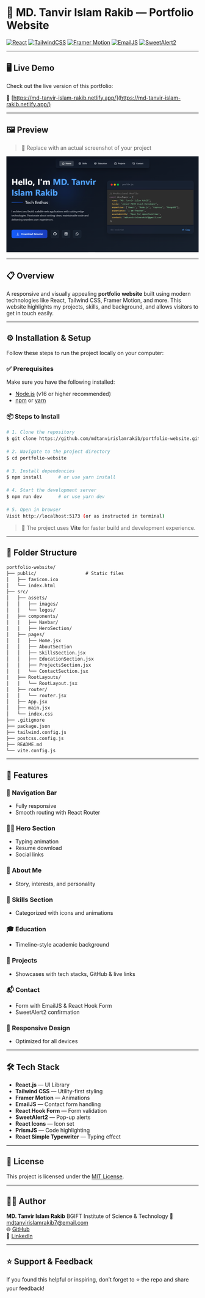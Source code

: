 # 💼 MD. Tanvir Islam Rakib — Portfolio Website

[![React](https://img.shields.io/badge/React-20232A?style=for-the-badge\&logo=react\&logoColor=61DAFB)](https://reactjs.org/)
[![TailwindCSS](https://img.shields.io/badge/Tailwind_CSS-0EA5E9?style=for-the-badge\&logo=tailwind-css\&logoColor=white)](https://tailwindcss.com/)
[![Framer Motion](https://img.shields.io/badge/Framer_Motion-EF4A8A?style=for-the-badge\&logo=framer\&logoColor=white)](https://www.framer.com/motion/)
[![EmailJS](https://img.shields.io/badge/EmailJS-333333?style=for-the-badge\&logo=email\&logoColor=white)](https://www.emailjs.com/)
[![SweetAlert2](https://img.shields.io/badge/SweetAlert2-F27B9B?style=for-the-badge\&logo=sweetalert2\&logoColor=white)](https://sweetalert2.github.io/)

---

## 🖥️ Live Demo

Check out the live version of this portfolio:

🔗 [https://md-tanvir-islam-rakib.netlify.app/](https://md-tanvir-islam-rakib.netlify.app/)

---

## 🖼️ Preview

> 📸 Replace with an actual screenshot of your project

![Portfolio Preview](./src/assets/home.PNG)

---

## 📋 Overview

A responsive and visually appealing **portfolio website** built using modern technologies like React, Tailwind CSS, Framer Motion, and more. This website highlights my projects, skills, and background, and allows visitors to get in touch easily.

---

## ⚙️ Installation & Setup

Follow these steps to run the project locally on your computer:

### ✅ Prerequisites

Make sure you have the following installed:

* [Node.js](https://nodejs.org/) (v16 or higher recommended)
* [npm](https://www.npmjs.com/) or [yarn](https://yarnpkg.com/)

### 📦 Steps to Install

```bash
# 1. Clone the repository
$ git clone https://github.com/mdtanvirislamrakib/portfolio-website.git

# 2. Navigate to the project directory
$ cd portfolio-website

# 3. Install dependencies
$ npm install      # or use yarn install

# 4. Start the development server
$ npm run dev      # or use yarn dev

# 5. Open in browser
Visit http://localhost:5173 (or as instructed in terminal)
```

> 🔄 The project uses **Vite** for faster build and development experience.

---

## 📁 Folder Structure

```
portfolio-website/
├── public/                  # Static files
│   ├── favicon.ico
│   └── index.html
├── src/
│   ├── assets/
│   │   ├── images/
│   │   └── logos/
│   ├── components/
│   │   ├── Navbar/
│   │   ├── HeroSection/
│   ├── pages/
│   │   ├── Home.jsx
│   │   ├── AboutSection
│   │   ├── SkillsSection.jsx
│   │   ├── EducationSection.jsx
│   │   ├── ProjectsSection.jsx
│   │   └── ContactSection.jsx
│   ├── RootLayouts/
│   │   └── RootLayout.jsx
│   ├── router/
│   │   └── router.jsx
│   ├── App.jsx
│   ├── main.jsx
│   └── index.css
├── .gitignore
├── package.json
├── tailwind.config.js
├── postcss.config.js
├── README.md
└── vite.config.js
```

---

## 🚀 Features

### 🧭 Navigation Bar

* Fully responsive
* Smooth routing with React Router

### 👨‍💻 Hero Section

* Typing animation
* Resume download
* Social links

### 🙋 About Me

* Story, interests, and personality

### 🧠 Skills Section

* Categorized with icons and animations

### 🎓 Education

* Timeline-style academic background

### 📂 Projects

* Showcases with tech stacks, GitHub & live links

### 📬 Contact

* Form with EmailJS & React Hook Form
* SweetAlert2 confirmation

### 📱 Responsive Design

* Optimized for all devices

---

## 🛠️ Tech Stack

* **React.js** — UI Library
* **Tailwind CSS** — Utility-first styling
* **Framer Motion** — Animations
* **EmailJS** — Contact form handling
* **React Hook Form** — Form validation
* **SweetAlert2** — Pop-up alerts
* **React Icons** — Icon set
* **PrismJS** — Code highlighting
* **React Simple Typewriter** — Typing effect

---

## 📄 License

This project is licensed under the [MIT License](LICENSE).

---

## 👨‍💼 Author

**MD. Tanvir Islam Rakib**
BGIFT Institute of Science & Technology
📧 [mdtanvirislamrakib7@email.com](mailto:mdtanvirislamrakib7@email.com)  
🌐 [GitHub](https://github.com/mdtanvirislamrakib)  
🔗 [LinkedIn](https://www.linkedin.com/in/tanvir-islam-rakib/)  

---

## ⭐ Support & Feedback

If you found this helpful or inspiring, don’t forget to ⭐ the repo and share your feedback!
